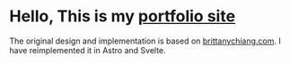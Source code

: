 # Hello, This is my [portfolio site](https://totsawin.dev)
The original design and implementation is based on [brittanychiang.com](https://brittanychiang.com). I have reimplemented it in Astro and Svelte. 